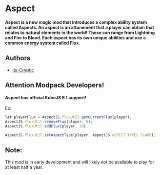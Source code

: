 
# Aspect

#### Aspect is a new magic mod that introduces a complex ability system called Aspects. An aspect is an attunement that a player can obtain that relates to natural elements in the world! These can range from Lightning and Fire to Blood. Each aspect has its own unique abilities and use a common energy system called Flux.
## Authors

- [Its-Cryptic](https://www.github.com/Its-Cryptic)

## Attention Modpack Developers!

#### Aspect has official KubeJS 6.1 support!

Ex:
```js
let playerFlux = AspectJS.fluxUtil.getCurrentFlux(player);
AspectJS.fluxUtil.removeFlux(player, 5);
AspectJS.fluxUtil.addFlux(player, 20);

AspectJS.fluxUtil.setAspectType(player, AspectJS.ASPECT_TYPES.FLAME);
```

## Note:

 This mod is in early development and will likely not be available to play for at least half a year.
